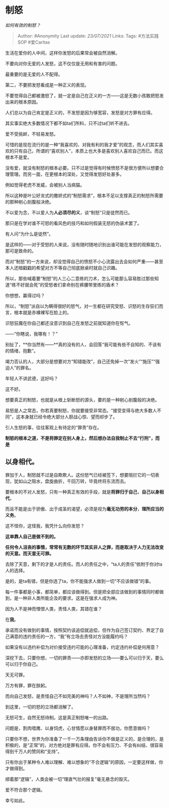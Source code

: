 # 制怒
*如何有效的制怒？*

> Author: #Anonymity
> Last update: *23/07/2021* 
> Links:
> Tags: #方法实践SOP #爱Caritas 



生活在爱你的人中间，这样你发怒的后果常会被自然消解。

不要向对你无爱的人发怒，这不仅仅是无用和有害的问题。

最重要的是无爱的人不配得。

  


第二，不要把发怒看成是一种正义的表现。

不要觉得自己都被激怒了，就一定是自己在正义的一方——这是无数小孩敢把怒发出来的根本原因。

人们总以为自己肯定是正义的，不发怒是因为够宽容，发怒是对方罪有应得。

其实事实绝大多数情况下都不如ta们所料，只不过ta们听不进去。

爱不受挑衅，不轻易发怒。

可惜的是现在流行的是一种“我喜欢的、对我有利的我才爱”的观念，而人们其实喜欢的只有自己，所谓的“喜欢别人”，本质上也大多是喜欢别人喜欢自己而已。而这根本不是爱。

没有爱，就没有制怒的根本必要。只不过是觉得有时候愤怒不是很方便所以想要合理管理。而另一面，在更根本的深处，又觉得发怒好处甚多。

例如觉得老虎不发威，会被别人当病猫。

所以这种是叶公好龙式的撒娇式的“制怒需求”，根本不足以支撑真正的制怒所需要的那种剜心剖腹般决绝。

不以爱为念，不以爱人为**人必须尽的义**，谈“制怒”只是徒然而已。

那只是在学对谁不可怒的看风色的技巧和如何假装无怒的伪装术罢了。

有人问“为什么是徒然”。

是这样的——对于受怒的人来说，没有随时随地识别出谁可能在发怒的观察能力，那可是致命的。

而对“制怒”的一方来说，却没觉得自己的愤怒不小心流露出去会如何严重——甚至本人还暗戳戳的希望对方不等自己彻底掀桌时就自己识趣。

所以，那些喊着要“制怒”的人三心二意练的刀术，怎么可能那么容易胜过那些知道“练不好就会死”的受怒者们拿命别在裤腰带里练的盾术？

你想想，赢得过吗？

所以，“制怒”派自以为瞒得很好的怒气，对一生都在研究受怒、识怒的生存狂们而言，根本就是赤裸裸写在脸上的。

识怒狂魔在你自己都还没意识到自己在发怒之前就知道你在怄气。

——“你瞎说，我哪有！？”

别扯了，**你当然有——**真的没有的人，会回答“我可能有些不自知的、不该有的情绪，抱歉”。

竭力否认的人，大部分是想要对方“知错能改”，自己还免掉一次“发火”“施压”“强迫人”的罪名。

年轻人不讲武德，这好吗？

这不好。

想要真正的制怒，也就是从根上斩断怒的源头，要的是一种剜心剖腹般的决绝。

易怒是人之常态，你若真要制怒，你就要接受非常态。“接受变得与绝大多数人不同”，这本身就已经令绝大部分人胆战心惊、望而却步了。

引人生怒的事，往往客观上有待定的“罪责”存在。

**制怒的根本之道，不是将罪定在别人身上，然后想办法自我制止不去“行刑”，而是**

**以身相代。**
---------

  


罪加于人，制怒就不过是自欺欺人。这份怒气已经被签下，想要阻拦它的一切表现，犹如山之阻水，盘旋曲折，千回万转，毕竟终将东流而去。

要根本的不对人发怒，只有一种真正有效的手段，就是**将罪归于自己**，**自己以身相代**。

而且不能是出于骄傲、出于成圣的渴望，必须是视为**毫无功劳的本分**，**理所应当的义务**。

这不怪你，这怪我，我凭什么向你发怒？

**这单靠人自己是做不到的。**

**任何令人沮丧的事情，常常有无数的环节其实非人之罪，而是取决于人力无法改变的天意。而天意无可罪。**

去除了天意，剩下的才是人的责任。而人的责任之中，“ta人的责任”依附于你对ta人的选择。

是的，是ta有错，但是你选了ta，你不能强求人做到一切“不应该做错”的事。

每一件事都是小事，都简单，都应该做得到。但是把全部应该做到的事情同时都做到，是一种非人类所能企及的要求。这是在强求人成为神。

因为人不是神而憎恨人类，责怪人类，其错在谁？

在**我**。

承诺而没有做到的事情，按照契约该追偿就追偿，但作为自己签订契约、界定了自己满意的违约责任的一方，“我”有立场去责怪对方没能履约吗？

如果没有以违约补偿为对价接受违约可能的心理准备，约定违约补偿是何用意？

深挖下去，只要你想，一切的罪责——亦即发怒的立场——要么可以归于天，要么可以归于你自己。

天无可罪。

万方有罪，罪在朕躬。

而向自己发怒，是责怪自己不如完美的神吗？人不如神，不是理所当然吗？

到这里，一切的怒的立场都消解了。

无怒可生，自然无怒待制。这是真正制怒唯一的出路。

问题是，割肉喂鹰、以身饲虎，心甘情愿以身替罪而不居功，你愿意做吗？

只要你不想，世界为你准备了一千一万条理由告诉你不做是正义的，是合理的，是积极的，是“正常”的，对方绝对是罪有应得。你不会有压力、不会有纠结、很容易得到千万人的赞同和“支持”。

只有你出于某种令人难以理解、难以想象的“不合逻辑”的原因，一定要这样做，你才做得到。

顺着那“逻辑”，人类会被一切“理直气壮的报复”毫无悬念的毁灭。

爱不符合那个逻辑。

幸亏如此。



